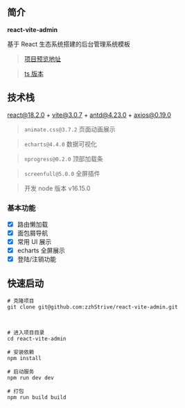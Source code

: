## 简介

**react-vite-admin**

基于 React 生态系统搭建的后台管理系统模板

> [项目预览地址](https://github.react-vite-admin.zzhvv.com/#/login)

> [ts 版本](https://github.com/zzhStrive/react-vite-ts-admin)

## 技术栈

react@18.2.0 + vite@3.0.7 + antd@4.23.0 + axios@0.19.0

> `animate.css@3.7.2` 页面动画展示

> `echarts@4.4.0` 数据可视化

> `nprogress@0.2.0` 顶部加载条

> `screenfull@5.0.0` 全屏插件

> 开发 node 版本 v16.15.0

### 基本功能

- [x] 路由懒加载
- [x] 面包屑导航
- [x] 常用 UI 展示
- [x] echarts 全屏展示
- [x] 登陆/注销功能

## 快速启动

```
# 克隆项目
git clone git@github.com:zzhStrive/react-vite-admin.git



# 进入项目目录
cd react-vite-admin

# 安装依赖
npm install

# 启动服务
npm run dev dev

# 打包
npm run build build
```
